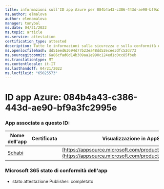```yaml
---
title: informazioni sull'ID app Azure per 084b4a43-c386-443d-ae90-bf9a3fc2995e
ms.author: elmalova
author: elenamalova
manager: tonybal
ms.date: 04/21/2022
ms.topic: article
ms.service: attestation
certification_type: attested
description: Tutte le informazioni sulla sicurezza e sulla conformità disponibili per 084b4a43-c386-443d-ae90-bf9a3fc2995e.
ms.openlocfilehash: dd51eed63694d77b23ea48dd52ecee3dfc52d773
ms.sourcegitcommit: 6a86cfad0d14b309aa1e990c124ed1c0cc85fbeb
ms.translationtype: MT
ms.contentlocale: it-IT
ms.lasthandoff: 04/21/2022
ms.locfileid: "65025573"
---
```

# <a name="azure-app-id-084b4a43-c386-443d-ae90-bf9a3fc2995e"></a>ID app Azure: 084b4a43-c386-443d-ae90-bf9a3fc2995e


### <a name="apps-associated-with-this-id"></a>App associate a questo ID:
| **Nome dell'app** | **Certificata** | **Visualizzazione in AppSource** |
|--------------|---------------|-----------------------|
| [Schabi](../forward/WA200003728.md) |  | [https://appsource.microsoft.com/product/office/WA200003728](https://appsource.microsoft.com/product/office/WA200003728) |

### <a name="microsoft-365-app-compliance-status"></a>Microsoft 365 stato di conformità dell'app
- stato attestazione Publisher: completato
